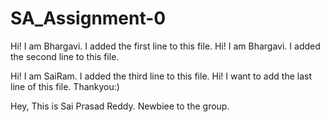 # SA_Assignment-0

Hi! I am Bhargavi. I added the first line to this file.
Hi! I am Bhargavi. I added the second line to this file.

Hi! I am SaiRam. I added the third line to this file.
Hi! I want to add the last line of this file. Thankyou:)

Hey, This is Sai Prasad Reddy. Newbiee to the group.
